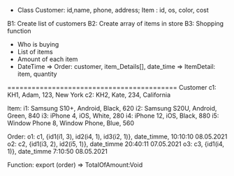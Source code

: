 + Class
 Customer: id,name, phone, address;
 Item	 : id, os, color, cost
 
 B1: Create list of customers
 B2: Create array of items in store
 B3: Shopping function
 + Who is buying
 + List of items
 + Amount of each item
 + DateTime
 => Order: customer, item_Details[], date_time
 => ItemDetail: item, quantity
 
 ==========================================
 Customer
 c1: KH1, Adam, 123, New York
 c2: KH2, Kate, 234, California
 
 Item: 
 i1: Samsung S10+, Android, Black, 620
 i2: Samsung S20U, Android, Green, 840
 i3: iPhone 4, iOS, White, 280
 i4: iPhone 12, iOS, Black, 880
 i5: Window Phone 8, Window Phone, Blue, 560
 
 Order:
 o1: c1, {id1(i1, 3), id2(i4, 1), id3(i2, 1)}, date_timme, 10:10:10 08.05.2021
 o2: c2, {id1(i3, 2), id2(i5, 1)}, date_timme 20:40:11 07.05.2021
 o3: c3, {id1(i4, 1)}, date_timme 7:10:50 08.05.2021
 
 Function: export (order) => TotalOfAmount:Void